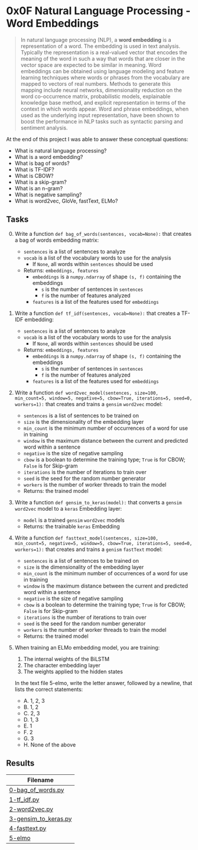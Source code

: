 # 0x0F Natural Language Processing - Word Embeddings

> In natural language processing (NLP), a **word embedding** is a representation of a word. The embedding is used in text analysis. Typically the representation is a real-valued vector that encodes the meaning of the word in such a way that words that are closer in the vector space are expected to be similar in meaning. Word embeddings can be obtained using language modeling and feature learning techniques where words or phrases from the vocabulary are mapped to vectors of real numbers.
> Methods to generate this mapping include neural networks, dimensionality reduction on the word co-occurrence matrix, probabilistic models, explainable knowledge base method, and explicit representation in terms of the context in which words appear.
> Word and phrase embeddings, when used as the underlying input representation, have been shown to boost the performance in NLP tasks such as syntactic parsing and sentiment analysis.

At the end of this project I was able to answer these conceptual questions:

* What is natural language processing?
* What is a word embedding?
* What is bag of words?
* What is TF-IDF?
* What is CBOW?
* What is a skip-gram?
* What is an n-gram?
* What is negative sampling?
* What is word2vec, GloVe, fastText, ELMo?

## Tasks

0. Write a function `def bag_of_words(sentences, vocab=None):` that creates a bag of words embedding matrix:

    * `sentences` is a list of sentences to analyze
    * `vocab` is a list of the vocabulary words to use for the analysis
        * If `None`, all words within `sentences` should be used
    * Returns: `embeddings, features`
        * `embeddings` is a `numpy.ndarray` of shape `(s, f)` containing the embeddings
            * `s` is the number of sentences in `sentences`
            * `f` is the number of features analyzed
        * `features` is a list of the features used for `embeddings`

1. Write a function `def tf_idf(sentences, vocab=None):` that creates a TF-IDF embedding:

    * `sentences` is a list of sentences to analyze
    * `vocab` is a list of the vocabulary words to use for the analysis
        * If `None`, all words within `sentences` should be used
    * Returns: `embeddings, features`
        * `embeddings` is a `numpy.ndarray` of shape `(s, f)` containing the embeddings
            * `s` is the number of sentences in `sentences`
            * `f` is the number of features analyzed
        * `features` is a list of the features used for `embeddings`

2. Write a function `def word2vec_model(sentences, size=100, min_count=5, window=5, negative=5, cbow=True, iterations=5, seed=0, workers=1):` that creates and trains a `gensim` `word2vec` model:

    * `sentences` is a list of sentences to be trained on
    * `size` is the dimensionality of the embedding layer
    * `min_count` is the minimum number of occurrences of a word for use in training
    * `window` is the maximum distance between the current and predicted word within a sentence
    * `negative` is the size of negative sampling
    * `cbow` is a boolean to determine the training type; `True` is for CBOW; `False` is for Skip-gram
    * `iterations` is the number of iterations to train over
    * `seed` is the seed for the random number generator
    * `workers` is the number of worker threads to train the model
    * Returns: the trained model

3. Write a function `def gensim_to_keras(model):` that converts a `gensim` `word2vec` model to a `keras` Embedding layer:

    * `model` is a trained `gensim` `word2vec` models
    * Returns: the trainable `keras` Embedding

4. Write a function `def fasttext_model(sentences, size=100, min_count=5, negative=5, window=5, cbow=True, iterations=5, seed=0, workers=1):` that creates and trains a `genism` `fastText` model:

    * `sentences` is a list of sentences to be trained on
    * `size` is the dimensionality of the embedding layer
    * `min_count` is the minimum number of occurrences of a word for use in training
    * `window` is the maximum distance between the current and predicted word within a sentence
    * `negative` is the size of negative sampling
    * `cbow` is a boolean to determine the training type; `True` is for CBOW; `False` is for Skip-gram
    * `iterations` is the number of iterations to train over
    * `seed` is the seed for the random number generator
    * `workers` is the number of worker threads to train the model
    * Returns: the trained model

5. When training an ELMo embedding model, you are training:

    1. The internal weights of the BiLSTM
    2. The character embedding layer
    3. The weights applied to the hidden states

    In the text file 5-elmo, write the letter answer, followed by a newline, that lists the correct statements:

    * A. 1, 2, 3
    * B. 1, 2
    * C. 2, 3
    * D. 1, 3
    * E. 1
    * F. 2
    * G. 3
    * H. None of the above

## Results

| Filename |
| --- |
| [0-bag_of_words.py](https://github.com/jhonaRiver/holbertonschool-machine_learning/blob/master/supervised_learning/0x0F-word_embeddings/0-bag_of_words.py)|
| [1-tf_idf.py](https://github.com/jhonaRiver/holbertonschool-machine_learning/blob/master/supervised_learning/0x0F-word_embeddings/1-tf_idf.py)|
| [2-word2vec.py](https://github.com/jhonaRiver/holbertonschool-machine_learning/blob/master/supervised_learning/0x0F-word_embeddings/2-word2vec.py)|
| [3-gensim_to_keras.py](https://github.com/jhonaRiver/holbertonschool-machine_learning/blob/master/supervised_learning/0x0F-word_embeddings/3-gensim_to_keras.py)|
| [4-fasttext.py](https://github.com/jhonaRiver/holbertonschool-machine_learning/blob/master/supervised_learning/0x0F-word_embeddings/4-fasttext.py)|
| [5-elmo](https://github.com/jhonaRiver/holbertonschool-machine_learning/blob/master/supervised_learning/0x0F-word_embeddings/5-elmo)|
